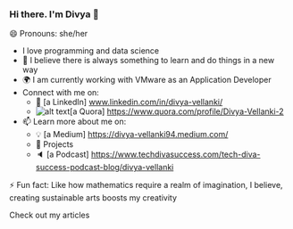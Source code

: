 ### Hi there. I'm Divya 👋
😄 Pronouns: she/her

<!--
**dvellanki/dvellanki** is a ✨ _special_ ✨ repository because its `README.md` (this file) appears on your GitHub profile.

Here are some ideas to get you started:

- 🔭 I’m currently working on ...
- 🌱 I’m currently learning ...
- 👯 I’m looking to collaborate on ...
- 🤔 I’m looking for help with ...
- 💬 Ask me about ...
- 📫 How to reach me: ...
- 😄 Pronouns: ...
- ⚡ Fun fact: ...
-->

* I love programming and data science
* 🌱 I believe there is always something to learn and do things in a new way
* 🌍 I am currently working with VMware as an Application Developer
* Connect with me on:
   * 🏢 [a LinkedIn] www.linkedin.com/in/divya-vellanki/
   * ![alt text](https://play-lh.googleusercontent.com/2FgK0PBW21nF8Nkp1j36BdOb5w7Df-Z1FJevfoD97JH7LTp0ZfacldQKJGpJeUl-qg)[a Quora] https://www.quora.com/profile/Divya-Vellanki-2
* 📫 Learn more about me on:
   * 💡 [a Medium] https://divya-vellanki94.medium.com/
   * 🎯 Projects
   * 🔈 [a Podcast] https://www.techdivasuccess.com/tech-diva-success-podcast-blog/divya-vellanki

⚡ Fun fact: Like how mathematics require a realm of imagination, I believe, creating sustainable arts boosts my creativity

Check out my articles
